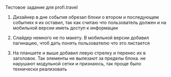 Тестовое задание для profi.travel

1) Дизайнер в дне события обрезал блоки о втором и последующем событиях
я их оставил, так как считаю что пользователь должен и на мобильной версии иметь доступ к информации

2) Слайдер немного не по макету. В мобильной версии добавил пагинацию, чтоб дать понять пользователю что это листается
3) На планшете и выше добавил левую стрелку и перенес их в заголовок. Так элементы не вылезают за пределы блока.
не нарушают модульной сетки и признаюсь, так проще было технически реализовать

